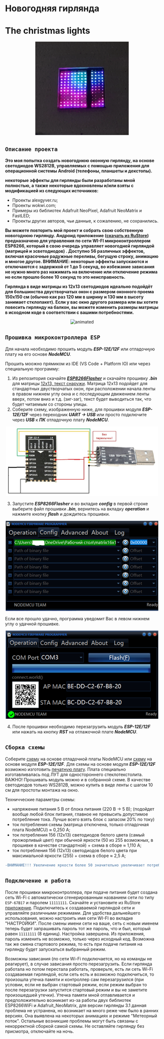 **Новогодняя гирлянда**
=====================

**The christmas lights**
=====================

<p align="center">
  <img src="images/hello.gif" alt="animated" />
</p>

`Описание проекта`
-----------------------------------

**Это моя попытка создать новогоднюю оконную гирлянду, на основе светодиодов WS2812B, управляемых с помощью приложения для операционной системы Android (телефоны, планшеты и декстопы).**

**некоторые эффекты для гирлянды были разработаны мной полностью, а также некоторые вдохновлены и/или взяты с модификацией из следующих источников:**

* Проекты alexgyver.ru;
* Проекты wokwi.com;
* Примеры из библиотек Adafruit NeoPixel, Adafruit NeoMatrix и FastLED;
* Проекты других авторов, чьи данные, к сожалению, не сохранились.

**Вы можете повторить мой проект и собрать свою собственную новогоднюю гирлянду. 
Андроид приложение ([скачать из RuStore](https://www.rustore.ru/catalog/app/BARANOV.K.D.LED_Girlianda)) предназначено для управления по сети WI-FI микроконтроллером ESP8266, который в свою очередь управляет новогодней гирляндой (матрицей и зсветодиодов) . Доступно 56 различных эффектов, включая красочные радужные переливы, бегущую строку, анимацию и многое другое. ВНИМАНИЕ: некоторые эффекты запускаются и отключаются с задержкой от 1 до 5 секунд, во избежание зависания не нужно много раз нажимать на включение или отключение режима но если прошло более 10 секунд то это неисправность.**

**Гирлянда в виде матрицы из 12х13 светодиодов идеально подойдёт для большинства двустворчатых окон с размером оконного проема 150х150 см (обычно как раз 120 мм в ширину и 130 мм в высоту занимает стклопакет). Если у вас окно другого размера или вы хотите повесить гирлянду на балкон, вы можете изменить размеры матрицы в исходном коде в соответствии с вашими потребностями.**

<p align="center">
  <img src="images/spots.gif" alt="animated" />
</p>

`Прошивка микроконтроллера ESP`
-----------------------------------

Для начала необходимо прошить модуль ***ESP-12E/12F*** или отладочную плату на его основе ***NodeMCU***.

Прошить моожно прямиком из IDE (VS Code + Platform IO) или через специальную программу:

1.	Из репозитория скачайте [***ESP8266Flasher***](https://github.com/ThyingEquation/The-WI-FI-LIGHTS/blob/main/ESP8266Flasher.exe) и скачайте прошивку ***.bin*** для матрицы [12х13, текст снаружи](https://github.com/ThyingEquation/The-WI-FI-LIGHTS/blob/main/Firmware/firmware.bin). Матрица 12х13 подойдет для стандартных двустворчатых окон, при расположении начала ленты в правом нижнем углу окна и с последующим движением ленты вверх, потом вниз и т.д. (зиг-заг), текст будет выводиться так, что будет читаемым со стороны улицы. 
2. Соберите схему, изображенную ниже, для прошивки модуля ***ESP-12E/12F*** через переходник ***UART -> USB***  или просто подключите через ***USB*** к ***ПК*** отладочную плату ***NodeMCU***.

<p align="center">
<img src="images/program1.png" width="500" />
</p>

3. Запустите ***ESP8266Flasher*** и во вкладке ***config*** в первой строке выберите файл прошивки ***.bin***, вернитесь на вкладку ***operation*** и нажмите кнопку ***flash*** и дождитесь прошивки. 

<p align="center">
<img src="images/program2.png" width="500" />
</p>

Если все прошло удачно, программа уведомит Вас в левом нижнем углу о удачной прошивке.

<p align="center">
<img src="images/program3.png" width="500" />
</p>

4. После прошивки необходимо перезагрузить модуль ***ESP-12E/12F*** или нажать на кнопку ***RST*** на отлажочной плате ***NodeMCU***.
 
`Сборка схемы`
-----------------------------------
    
   Соберите [схему](https://github.com/ThyingEquation/The-WI-FI-LIGHTS/blob/main/Гирлянада-Э3.jpg) на основе отладочной платы NodeMCU или [схему](https://github.com/ThyingEquation/The-WI-FI-LIGHTS/blob/main/Гирлянада_ESP12EF.pdf) на основе модуля ***ESP-12E/12F***. Для схемы на основе модуля ***ESP-12E/12F*** возможно изготовить [печатную плату](https://github.com/ThyingEquation/The-WI-FI-LIGHTS/blob/main/LUT_board.pdf). Плата специально изготавливалась под ЛУТ для одностороннего стеклотекстолита. ВАЖНО! Прошивать модуль можно и в собранной схеме. В качестве светодиодов только WS2812B, можно купить в виде ленты с шагом 10 см для простоты монтажа на окно.
   
   Техничческие параметры схемы: 
   + напряжение питания 5 В от блока питания (220 В -> 5 В); (подойдет вообще любой блок питания, главное не превысить допустимое потребление тока. Лучше всего взять блок с запасом 20% по току)
   + ток потребления схемы (матрица отключена, только отладочная плата NodeMCU) ≈ 0,250 А;
   + ток потребления 156 (12х13) светодиодов белого цвета (самый прожорливый цвет) при обычной яркости (50 из 255 возможных, в прошивке в качестве стандартной) + схема в сборе ≈ 1,110 А;
   + ток потребления 156 (12х13) светодиодов белого цвета при максимальной яркости (255) + схема в сборе ≈ 2,5 А;
     
```diff
-ВНИМАНИЕ!!! Увеличение яркости более 50 значительно увеличивает потребление тока и нагрев светодиодов!!!
```

`Подключение и работа`
-----------------------------------

После прошивки микроконтроллера, при подаче питания будет создана сеть Wi-Fi с автоматически сгенерированным названием сети по типу `ESP-67B17` и паролем `11111111`. 
   Скачайте и установите из RuStore [приложение](https://apps.rustore.ru/app/BARANOV.K.D.LED_Girlianda). Подключитесь к создаваемой гирляндой сети и управляйте различными режимами. Для удобства дальнейшего использования, можно настроить имя сети WI-FI во вкладке "НАСТРОЙКИ". После смены имени сети на ваше, сеть с новым именем теперь будет запрашивать пароль тот же пароль, что и был, который равен `11111111` (8 единиц). Настройка завершена. Из приложения, пароль изменить не возможно, только через исходный код. Возможна так же смена стартового режима, то есть при подаче питания на гирлянду будет запускаться выбранный режим. 

   
   Возможны зависания (по сети Wi-Fi подключается, но на команды не реагирует), в случае зависания просто перезагрузить. Если гирлянда работала но потом перестала работать, проверьте, есть ли сеть Wi-Fi создаваемая гирляндой, если сеть есть и возможно подключиться, то произошла утечка памяти и контроллер сам перезагрузился (при условии, если не выбран стартовый режим, если режим выбран то после перезагрузки запустится стартовый режим и вы не заметите произошедшей утечки). Утечка памяти мной отлавливается и предположительно возникает из-за работы двух библиотек ESP8266WiFi и Adafruit_NeoMatrix, для версии гирлянды 3.1 данная проблема не устранена, но возникает на много реже чем было в ранних версиях. Она выявлена на некоторых анимациях и режиме "Метеорный поток". Остальные возникшие проблемы могут быть связаны с некорректной сборкой самой схемы. 
   Не оставляйте гирлянду без присмотра, отключайте на ночь.
